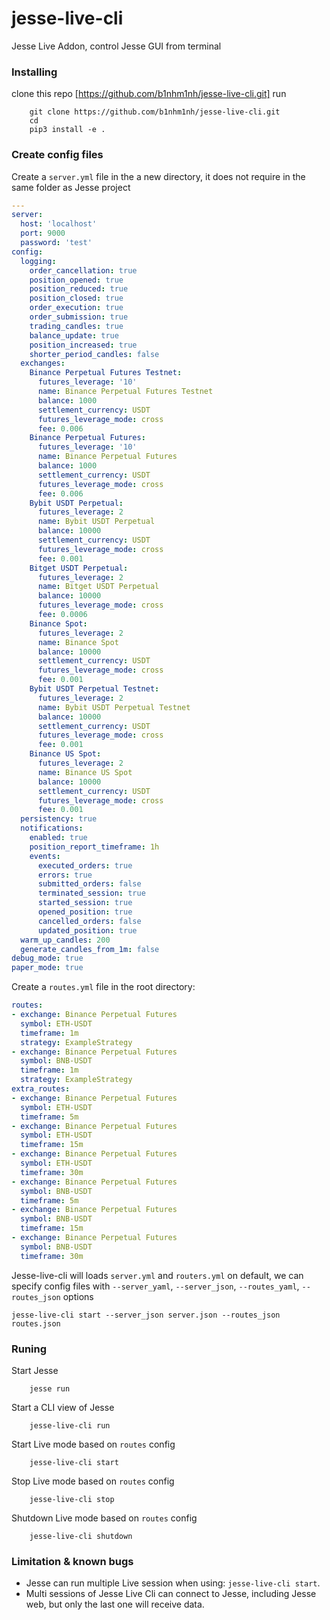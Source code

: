 # jesse-live-cli
Jesse Live Addon, control Jesse GUI from terminal


### Installing 

clone this repo [https://github.com/b1nhm1nh/jesse-live-cli.git]
run 
```
    git clone https://github.com/b1nhm1nh/jesse-live-cli.git
    cd 
    pip3 install -e .
```

### Create config files

Create a `server.yml` file in the a new directory, it does not require in the same folder as Jesse project

```yaml
---
server:
  host: 'localhost'
  port: 9000
  password: 'test'
config:
  logging:
    order_cancellation: true
    position_opened: true
    position_reduced: true
    position_closed: true
    order_execution: true
    order_submission: true
    trading_candles: true
    balance_update: true
    position_increased: true
    shorter_period_candles: false
  exchanges:
    Binance Perpetual Futures Testnet:
      futures_leverage: '10'
      name: Binance Perpetual Futures Testnet
      balance: 1000
      settlement_currency: USDT
      futures_leverage_mode: cross
      fee: 0.006
    Binance Perpetual Futures:
      futures_leverage: '10'
      name: Binance Perpetual Futures
      balance: 1000
      settlement_currency: USDT
      futures_leverage_mode: cross
      fee: 0.006
    Bybit USDT Perpetual:
      futures_leverage: 2
      name: Bybit USDT Perpetual
      balance: 10000
      settlement_currency: USDT
      futures_leverage_mode: cross
      fee: 0.001
    Bitget USDT Perpetual:
      futures_leverage: 2
      name: Bitget USDT Perpetual
      balance: 10000
      futures_leverage_mode: cross
      fee: 0.0006
    Binance Spot:
      futures_leverage: 2
      name: Binance Spot
      balance: 10000
      settlement_currency: USDT
      futures_leverage_mode: cross
      fee: 0.001
    Bybit USDT Perpetual Testnet:
      futures_leverage: 2
      name: Bybit USDT Perpetual Testnet
      balance: 10000
      settlement_currency: USDT
      futures_leverage_mode: cross
      fee: 0.001
    Binance US Spot:
      futures_leverage: 2
      name: Binance US Spot
      balance: 10000
      settlement_currency: USDT
      futures_leverage_mode: cross
      fee: 0.001
  persistency: true
  notifications:
    enabled: true
    position_report_timeframe: 1h
    events:
      executed_orders: true
      errors: true
      submitted_orders: false
      terminated_session: true
      started_session: true
      opened_position: true
      cancelled_orders: false
      updated_position: true
  warm_up_candles: 200
  generate_candles_from_1m: false
debug_mode: true
paper_mode: true
```


Create a `routes.yml` file in the root directory:

```yaml
routes:
- exchange: Binance Perpetual Futures
  symbol: ETH-USDT
  timeframe: 1m
  strategy: ExampleStrategy
- exchange: Binance Perpetual Futures
  symbol: BNB-USDT
  timeframe: 1m
  strategy: ExampleStrategy
extra_routes:
- exchange: Binance Perpetual Futures
  symbol: ETH-USDT
  timeframe: 5m
- exchange: Binance Perpetual Futures
  symbol: ETH-USDT
  timeframe: 15m
- exchange: Binance Perpetual Futures
  symbol: ETH-USDT
  timeframe: 30m
- exchange: Binance Perpetual Futures
  symbol: BNB-USDT
  timeframe: 5m
- exchange: Binance Perpetual Futures
  symbol: BNB-USDT
  timeframe: 15m
- exchange: Binance Perpetual Futures
  symbol: BNB-USDT
  timeframe: 30m  
```

Jesse-live-cli will loads `server.yml` and `routers.yml` on default, we can specify config files with `--server_yaml`, `--server_json`, `--routes_yaml`, `--routes_json` options

```
jesse-live-cli start --server_json server.json --routes_json routes.json

```

### Runing

Start Jesse
```
    jesse run
```

Start a CLI view of Jesse 
```
    jesse-live-cli run
```

Start Live mode based on `routes` config
```
    jesse-live-cli start
```

Stop Live mode based on `routes` config

```
    jesse-live-cli stop
```

Shutdown Live mode based on `routes` config

```
    jesse-live-cli shutdown
```


### Limitation & known bugs
 - Jesse can run multiple Live session when using: `jesse-live-cli start`.
 - Multi sessions of Jesse Live Cli can connect to Jesse, including Jesse web, but only the last one will receive data.
